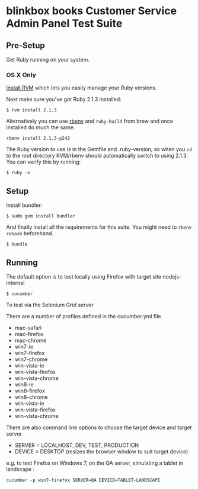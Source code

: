 # blinkbox books Customer Service Admin Panel Test Suite

## Pre-Setup

Get Ruby running on your system.

### OS X Only

[Install RVM](http://octopress.org/docs/setup/rvm/) which lets you easily manage your Ruby versions.

Next make sure you've got Ruby 2.1.3 installed:

```
$ rvm install 2.1.3
```

Alternatively you can use [rbenv](https://github.com/sstephenson/rbenv) and `ruby-build` from brew and once installed do much the same.

```
rbenv install 2.1.3-p242
```

The Ruby version to use is in the Gemfile and .ruby-version, so when you `cd` to the root directory RVM/rbenv should automatically switch to using 2.1.3. You can verify this by running:

```
$ ruby -v
```

## Setup

Install bundler:

```
$ sudo gem install bundler
```

And finally install all the requirements for this suite. You might need to `rbenv rehash` beforehand.

```
$ bundle
```

## Running

The default option is to test locally using Firefox with target site nodejs-internal

```
$ cucumber
```

To test via the Selenium Grid server

There are a number of profiles defined in the cucumber.yml file

* mac-safari
* mac-firefox
* mac-chrome
* win7-ie
* win7-firefox
* win7-chrome
* win-vista-ie
* win-vista-firefox
* win-vista-chrome
* win8-ie
* win8-firefox
* win8-chrome
* win-vista-ie
* win-vista-firefox
* win-vista-chrome

There are also command line options to choose the target device and target server

* SERVER = LOCALHOST, DEV, TEST, PRODUCTION
* DEVICE = DESKTOP (resizes the browser window to suit target device)

e.g. to test Firefox on Windows 7, on the QA server, simulating a tablet in landscape :

```
cucumber -p win7-firefox SERVER=QA DEVICE=TABLET-LANDSCAPE
```


